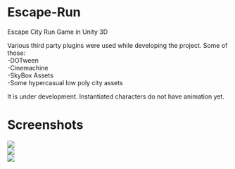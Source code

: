 # Escape-Run
Escape City Run Game in Unity 3D

Various third party plugins were used while developing the project. Some of those: <br />
-DOTween <br />
-Cinemachine <br />
-SkyBox Assets <br />
-Some hypercasual low poly city assets <br />

It is under development. Instantiated characters do not have animation yet.

# Screenshots
![](https://github.com/ksensazli/Escape-Run/blob/master/Screenshots/ss%20(1).jpg) <br />
![](https://github.com/ksensazli/Escape-Run/blob/master/Screenshots/ss%20(2).jpg) <br />
![](https://github.com/ksensazli/Escape-Run/blob/master/Screenshots/ss%20(3).jpg)
